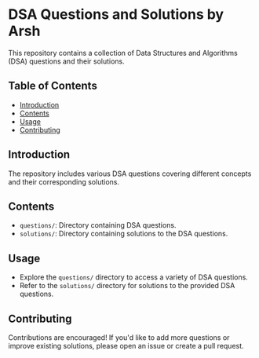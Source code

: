 # DSA Questions and Solutions by Arsh

This repository contains a collection of Data Structures and Algorithms (DSA) questions and their solutions.

## Table of Contents

- [Introduction](#introduction)
- [Contents](#contents)
- [Usage](#usage)
- [Contributing](#contributing)

## Introduction

The repository includes various DSA questions covering different concepts and their corresponding solutions.

## Contents

- `questions/`: Directory containing DSA questions.
- `solutions/`: Directory containing solutions to the DSA questions.

## Usage

- Explore the `questions/` directory to access a variety of DSA questions.
- Refer to the `solutions/` directory for solutions to the provided DSA questions.

## Contributing

Contributions are encouraged! If you'd like to add more questions or improve existing solutions, please open an issue or create a pull request.
